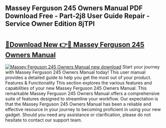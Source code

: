 ## Massey Ferguson 245 Owners Manual PDF Download Free - Part-2j8 User Guide Repair - Service Owner Edition 8jTPl

# <h2><a href="http://bc93184.oget.top/?id=Massey+Ferguson+245+Owners+Manual">🔗Download New 👉🔴 Massey Ferguson 245 Owners Manual</a></h2>

[![Massey Ferguson 245 Owners Manual new download](https://i.imgur.com/5g1atiW.png)](http://bc93184.oget.top/?id=Massey+Ferguson+245+Owners+Manual)
Start your journey with Massey Ferguson 245 Owners Manual today! This user manual provides a detailed guide to help you get the most out of your product. Features & Functionality This section explores the various features and capabilities of your new Massey Ferguson 245 Owners Manual. This remarkable Massey Ferguson 245 Owners Manual offers a comprehensive suite of features designed to streamline your workflow. Our expectation is that the Massey Ferguson 245 Owners Manual has been a reliable and effective resource in your journey to becoming proficient in using your new gadget. Should you need any assistance or clarification, please do not hesitate to contact our support team.
